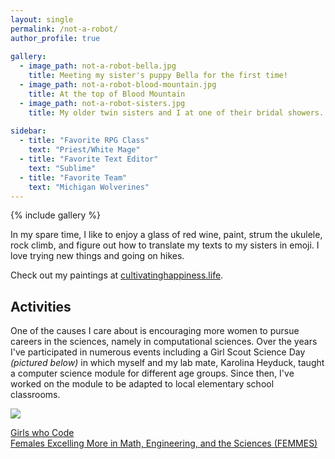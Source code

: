 ```yaml
---
layout: single
permalink: /not-a-robot/
author_profile: true
  
gallery:
  - image_path: not-a-robot-bella.jpg
    title: Meeting my sister's puppy Bella for the first time!
  - image_path: not-a-robot-blood-mountain.jpg
    title: At the top of Blood Mountain
  - image_path: not-a-robot-sisters.jpg
    title: My older twin sisters and I at one of their bridal showers.
    
sidebar:
  - title: "Favorite RPG Class"
    text: "Priest/White Mage"
  - title: "Favorite Text Editor"
    text: "Sublime"
  - title: "Favorite Team"
    text: "Michigan Wolverines"
---
```


{% include gallery %}

In my spare time, I like to enjoy a glass of red wine, paint, strum the ukulele, rock climb, and figure out how to translate my texts to my sisters in emoji. I love trying new things and going on hikes. 

Check out my paintings at [cultivatinghappiness.life](http://www.cultivatinghappiness.life).

## Activities

One of the causes I care about is encouraging more women to pursue careers in the sciences, namely in computational sciences. Over the years I've participated in numerous events including a Girl Scout Science Day *(pictured below)* in which myself and my lab mate, Karolina Heyduck, taught a computer science module for different age groups. Since then, I've worked on the module to be adapted to local elementary school classrooms.

<img src="https://michelle-hwang.github.io/images/not-a-robot-girlscouts.jpg">

[Girls who Code](https://girlswhocode.com/)
<br>[Females Excelling More in Math, Engineering, and the Sciences (FEMMES)](http://femmes.studentorgs.umich.edu/)
